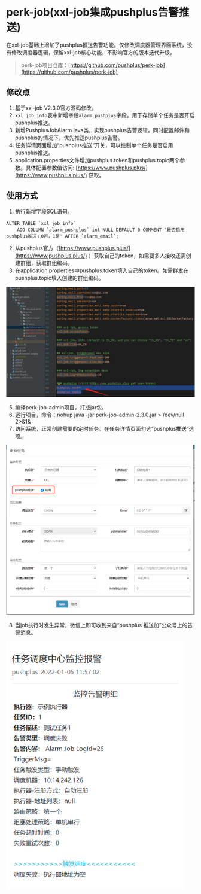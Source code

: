 # perk-job(xxl-job集成pushplus告警推送)
在xxl-job基础上增加了pushplus推送告警功能。仅修改调度器管理界面系统，没有修改调度器逻辑，保留xxl-job核心功能，不影响官方的版本迭代升级。

> perk-job项目仓库：[https://github.com/pushplus/perk-job](https://github.com/pushplus/perk-job)

## 修改点
1. 基于xxl-job V2.3.0官方源码修改。
2. `xxl_job_info`表中新增字段`alarm_pushplus`字段。用于存储单个任务是否开启pushplus推送。
3. 新增PushplusJobAlarm.java类，实现pushplus告警逻辑。同时配置邮件和pushplus的情况下，优先推送pushplus告警。
4. 任务详情页面增加“pushplus推送”开关，可以控制单个任务是否启用pushplus推送。
5. application.properties文件增加pushplus.token和pushplus.topic两个参数。具体配置参数值访问: [https://www.pushplus.plus/](https://www.pushplus.plus/) 获取。

## 使用方式
1. 执行新增字段SQL语句。
```
ALTER TABLE `xxl_job_info`
    ADD COLUMN `alarm_pushplus` int NULL DEFAULT 0 COMMENT '是否启用pushplus推送；0否，1是' AFTER `alarm_email`;
```
2. 从pushplus官方（[https://www.pushplus.plus/](https://www.pushplus.plus/) ）获取自己的token，如需要多人接收还需创建群组，获取群组编码。
3. 在application.properties中pushplus.token填入自己的token。如需群发在pushplus.topic填入创建的群组编码。

![项目设置](./images/project.png)

5. 编译perk-job-admin项目，打成jar包。
6. 运行项目，命令：nohup java -jar perk-job-admin-2.3.0.jar > /dev/null 2>&1&
7. 访问系统，正常创建需要的定时任务。在任务详情页面勾选“pushplus推送”选项。

![任务](./images/job.png)

8. 当job执行时发生异常，微信上即可收到来自“pushplus 推送加”公众号上的告警消息。

![推送](./images/pushplus.png)
